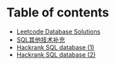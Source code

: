 # Table of contents

* [Leetcode Database Solutions](README.md)
* [SQL其他技术补充](sql-qi-ta-ji-shu-bu-chong.md)
* [Hackrank SQL database \(1\)](hackrank-sql-database.md)
* [Hackrank SQL database \(2\)](hackrank-sql-database-2.md)

